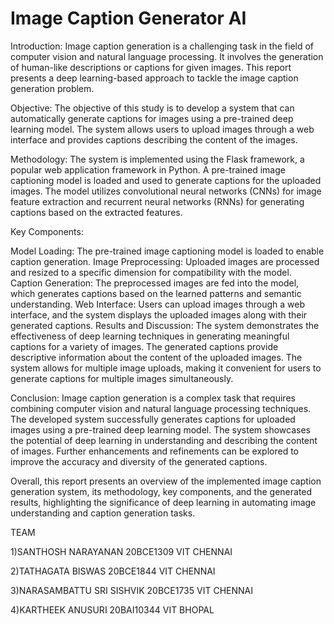 # Image Caption Generator AI

Introduction:
Image caption generation is a challenging task in the field of computer vision and natural language processing. It involves the generation of human-like descriptions or captions for given images. This report presents a deep learning-based approach to tackle the image caption generation problem.

Objective:
The objective of this study is to develop a system that can automatically generate captions for images using a pre-trained deep learning model. The system allows users to upload images through a web interface and provides captions describing the content of the images.

Methodology:
The system is implemented using the Flask framework, a popular web application framework in Python. A pre-trained image captioning model is loaded and used to generate captions for the uploaded images. The model utilizes convolutional neural networks (CNNs) for image feature extraction and recurrent neural networks (RNNs) for generating captions based on the extracted features.

Key Components:

Model Loading: The pre-trained image captioning model is loaded to enable caption generation.
Image Preprocessing: Uploaded images are processed and resized to a specific dimension for compatibility with the model.
Caption Generation: The preprocessed images are fed into the model, which generates captions based on the learned patterns and semantic understanding.
Web Interface: Users can upload images through a web interface, and the system displays the uploaded images along with their generated captions.
Results and Discussion:
The system demonstrates the effectiveness of deep learning techniques in generating meaningful captions for a variety of images. The generated captions provide descriptive information about the content of the uploaded images. The system allows for multiple image uploads, making it convenient for users to generate captions for multiple images simultaneously.

Conclusion:
Image caption generation is a complex task that requires combining computer vision and natural language processing techniques. The developed system successfully generates captions for uploaded images using a pre-trained deep learning model. The system showcases the potential of deep learning in understanding and describing the content of images. Further enhancements and refinements can be explored to improve the accuracy and diversity of the generated captions.

Overall, this report presents an overview of the implemented image caption generation system, its methodology, key components, and the generated results, highlighting the significance of deep learning in automating image understanding and caption generation tasks.








TEAM

1)SANTHOSH NARAYANAN
20BCE1309
VIT CHENNAI

2)TATHAGATA BISWAS
 20BCE1844
VIT CHENNAI

3)NARASAMBATTU SRI SISHVIK
20BCE1735
VIT CHENNAI

4)KARTHEEK ANUSURI
20BAI10344
VIT BHOPAL

